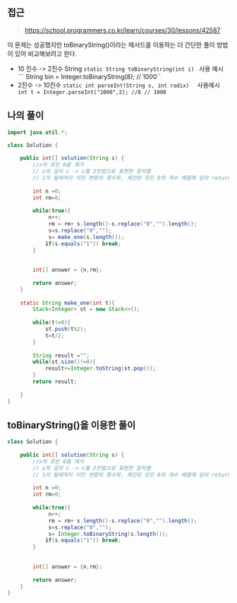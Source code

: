 ## 접근
>https://school.programmers.co.kr/learn/courses/30/lessons/42587

이 문제는 성공했지만 toBinaryString()이라는 메서드를 이용하는 더 간단한 풀이 방법이 있어
비교해보려고 한다.

- 10 진수 -> 2진수 String
  ```static String toBinaryString(int i) ```
  사용 예시
  ``` String bin = Integer.toBinaryString(8); // 1000``
- 2진수 -> 10진수
  ```static int parseInt(String s, int radix)  ```
  사용예시
  ``` int t = Integer.parseInt("1000",2); //8 // 1000```

## 나의 풀이

```java
import java.util.*;

class Solution {
    
    public int[] solution(String s) {
        //x의 모든 0을 제거
        // x의 길이 c -> c를 2진법으로 표현한 문자열
        // 1이 될때까지 이진 변환의 횟수와, 제건된 모든 0의 개수 배열에 담아 return
        
        int n =0;
        int rm=0;
         
        while(true){
             n++;
             rm = rm+ s.length()-s.replace("0","").length();
             s=s.replace("0","");
             s= make_one(s.length());
            if(s.equals("1")) break;
        }
        
        
        int[] answer = {n,rm};
        
        return answer;
    }
    
    static String make_one(int t){
        Stack<Integer> st = new Stack<>();
        
        while(t!=0){
            st.push(t%2);
            t=t/2;
        }
        
        String result ="";
        while(st.size()!=0){
            result+=Integer.toString(st.pop());
        }
        return result;
        
    } 
}
```
## toBinaryString()을 이용한 풀이
```java
class Solution {
    
    public int[] solution(String s) {
        //x의 모든 0을 제거
        // x의 길이 c -> c를 2진법으로 표현한 문자열
        // 1이 될때까지 이진 변환의 횟수와, 제건된 모든 0의 개수 배열에 담아 return
        
        int n =0;
        int rm=0;
         
        while(true){
             n++;
             rm = rm+ s.length()-s.replace("0","").length();
             s=s.replace("0","");
             s= Integer.toBinaryString(s.length());
            if(s.equals("1")) break;
        }
        
        
        int[] answer = {n,rm};
        
        return answer;
    } 
}
```